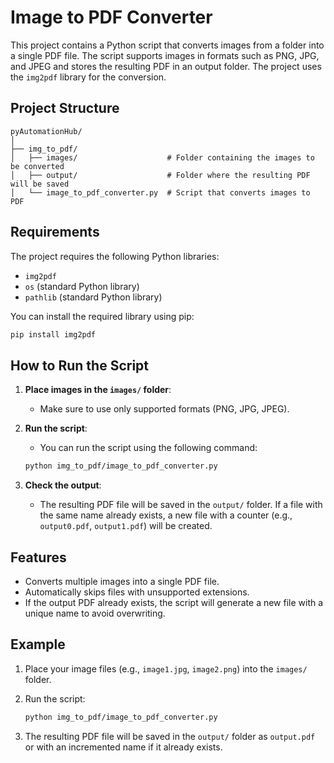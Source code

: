 
# Image to PDF Converter

This project contains a Python script that converts images from a folder into a single PDF file. The script supports images in formats such as PNG, JPG, and JPEG and stores the resulting PDF in an output folder. The project uses the `img2pdf` library for the conversion.

## Project Structure

```
pyAutomationHub/
│
├── img_to_pdf/
│   ├── images/                    # Folder containing the images to be converted
│   ├── output/                    # Folder where the resulting PDF will be saved
│   └── image_to_pdf_converter.py  # Script that converts images to PDF

```

## Requirements

The project requires the following Python libraries:

- `img2pdf`
- `os` (standard Python library)
- `pathlib` (standard Python library)

You can install the required library using pip:

```bash
pip install img2pdf
```

## How to Run the Script

1. **Place images in the `images/` folder**:
   - Make sure to use only supported formats (PNG, JPG, JPEG).

2. **Run the script**:
   - You can run the script using the following command:

   ```bash
   python img_to_pdf/image_to_pdf_converter.py
   ```

3. **Check the output**:
   - The resulting PDF file will be saved in the `output/` folder. If a file with the same name already exists, a new file with a counter (e.g., `output0.pdf`, `output1.pdf`) will be created.

## Features

- Converts multiple images into a single PDF file.
- Automatically skips files with unsupported extensions.
- If the output PDF already exists, the script will generate a new file with a unique name to avoid overwriting.

## Example

1. Place your image files (e.g., `image1.jpg`, `image2.png`) into the `images/` folder.

2. Run the script:

   ```bash
   python img_to_pdf/image_to_pdf_converter.py
   ```

3. The resulting PDF file will be saved in the `output/` folder as `output.pdf` or with an incremented name if it already exists.
